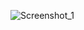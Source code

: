 ![Screenshot_1](https://github.com/JoseAld/Tic-Tac-Toe/assets/122170660/f970d951-9feb-43c2-b86a-4a33caf73ea1)
